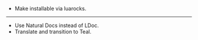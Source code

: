 * Make installable via luarocks.

---

* Use Natural Docs instead of LDoc.
* Translate and transition to Teal.

